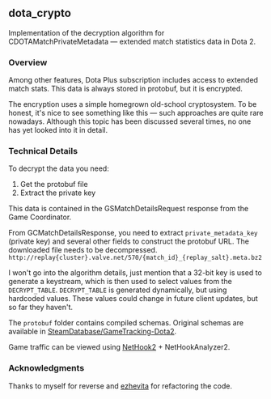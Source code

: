 ## dota_crypto

Implementation of the decryption algorithm for CDOTAMatchPrivateMetadata — extended match statistics data in Dota 2.


### Overview

Among other features, Dota Plus subscription includes access to extended match stats.
This data is always stored in protobuf, but it is encrypted.

The encryption uses a simple homegrown old-school cryptosystem. To be honest, it's nice to see something like this —
such approaches are quite rare nowadays. Although this topic has been discussed several times, 
no one has yet looked into it in detail.


### Technical Details

To decrypt the data you need:
1. Get the protobuf file
2. Extract the private key

This data is contained in the GSMatchDetailsRequest response from the Game Coordinator.

From GCMatchDetailsResponse, you need to extract `private_metadata_key` (private key) and several other fields
to construct the protobuf URL. The downloaded file needs to be decompressed.
`http://replay{cluster}.valve.net/570/{match_id}_{replay_salt}.meta.bz2`

I won't go into the algorithm details, just mention that a 32-bit key is used to generate a keystream,
which is then used to select values from the `DECRYPT_TABLE`. `DECRYPT_TABLE` is generated dynamically, 
but using hardcoded values. These values could change in future client updates, but so far they haven't.


The `protobuf` folder contains compiled schemas. Original schemas are available in [SteamDatabase/GameTracking-Dota2](https://github.com/SteamDatabase/GameTracking-Dota2/tree/master).

Game traffic can be viewed using [NetHook2](https://github.com/SteamRE/SteamKit/tree/master/Resources/NetHook2) + NetHookAnalyzer2.


### Acknowledgments
Thanks to myself for reverse and [ezhevita](https://github.com/ezhevita) for refactoring the code.
